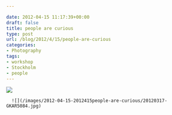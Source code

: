 ```yaml
---

date: 2012-04-15 11:17:39+00:00
draft: false
title: people are curious
type: post
url: /blog/2012/4/15/people-are-curious
categories:
- Photography
tags:
- workshop
- Stockholm
- people
---
```


![](/images/2012-04-15-2012415people-are-curious/20120317-GKAR5085.jpg)

  


  
      ![](/images/2012-04-15-2012415people-are-curious/20120317-GKAR5084.jpg)

